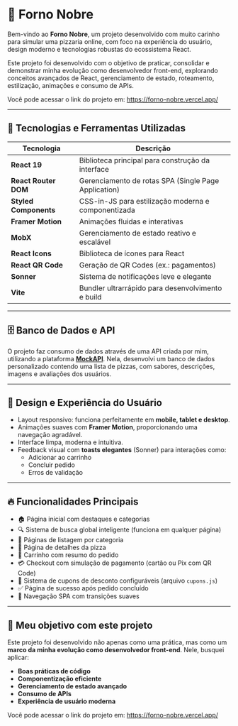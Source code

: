 
# 🍕 Forno Nobre

Bem-vindo ao **Forno Nobre**, um projeto desenvolvido com muito carinho para simular uma pizzaria online, com foco na experiência do usuário, design moderno e tecnologias robustas do ecossistema React.

Este projeto foi desenvolvido com o objetivo de praticar, consolidar e demonstrar minha evolução como desenvolvedor front-end, explorando conceitos avançados de React, gerenciamento de estado, roteamento, estilização, animações e consumo de APIs.

Você pode acessar o link do projeto em:
https://forno-nobre.vercel.app/

---

## 🚀 Tecnologias e Ferramentas Utilizadas

| Tecnologia           | Descrição                                                |
| -------------------- | -------------------------------------------------------- |
| **React 19**         | Biblioteca principal para construção da interface        |
| **React Router DOM** | Gerenciamento de rotas SPA (Single Page Application)     |
| **Styled Components**| CSS-in-JS para estilização moderna e componentizada      |
| **Framer Motion**    | Animações fluidas e interativas                          |
| **MobX**             | Gerenciamento de estado reativo e escalável              |
| **React Icons**      | Biblioteca de ícones para React                          |
| **React QR Code**    | Geração de QR Codes (ex.: pagamentos)                    |
| **Sonner**           | Sistema de notificações leve e elegante                  |
| **Vite**             | Bundler ultrarrápido para desenvolvimento e build        |

---

## 🗄️ Banco de Dados e API

O projeto faz consumo de dados através de uma API criada por mim, utilizando a plataforma **[MockAPI](https://mockapi.io/)**. Nela, desenvolvi um banco de dados personalizado contendo uma lista de pizzas, com sabores, descrições, imagens e avaliações dos usuários.

---

## 🎨 Design e Experiência do Usuário

- Layout responsivo: funciona perfeitamente em **mobile, tablet e desktop**.
- Animações suaves com **Framer Motion**, proporcionando uma navegação agradável.
- Interface limpa, moderna e intuitiva.
- Feedback visual com **toasts elegantes** (Sonner) para interações como:
  - Adicionar ao carrinho
  - Concluir pedido
  - Erros de validação

---

## 🔥 Funcionalidades Principais

- 🏠 Página inicial com destaques e categorias
- 🔍 Sistema de busca global inteligente (funciona em qualquer página)
- 📑 Páginas de listagem por categoria
- 🍕 Página de detalhes da pizza
- 🛒 Carrinho com resumo do pedido
- 💳 Checkout com simulação de pagamento (cartão ou Pix com QR Code)
- 🎁 Sistema de cupons de desconto configuráveis (arquivo `cupons.js`)
- ✅ Página de sucesso após pedido concluído
- 🔁 Navegação SPA com transições suaves

---

## 🌟 Meu objetivo com este projeto

Este projeto foi desenvolvido não apenas como uma prática, mas como um **marco da minha evolução como desenvolvedor front-end**. Nele, busquei aplicar:

- **Boas práticas de código**
- **Componentização eficiente**
- **Gerenciamento de estado avançado**
- **Consumo de APIs**
- **Experiência de usuário moderna**

Você pode acessar o link do projeto em:
https://forno-nobre.vercel.app/
